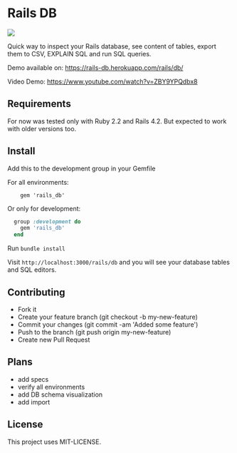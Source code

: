 # Rails DB

[<img src="https://raw.githubusercontent.com/igorkasyanchuk/rails_db/master/account_table.png"
/>](https://rails-db.herokuapp.com/rails/db/)

Quick way to inspect your Rails database, see content of tables, export them to CSV, EXPLAIN SQL and run SQL queries.

Demo available on: https://rails-db.herokuapp.com/rails/db/

Video Demo: https://www.youtube.com/watch?v=ZBY9YPQdbx8

## Requirements

For now was tested only with Ruby 2.2 and Rails 4.2. But expected to work with older versions too.

## Install

Add this to the development group in your Gemfile

For all environments:

        gem 'rails_db'


Or only for development:

```ruby
  group :development do
    gem 'rails_db'
  end
```

Run `bundle install`

Visit `http://localhost:3000/rails/db` and you will see your database tables and SQL editors.


## Contributing

- Fork it
- Create your feature branch (git checkout -b my-new-feature)
- Commit your changes (git commit -am 'Added some feature')
- Push to the branch (git push origin my-new-feature)
- Create new Pull Request

## Plans

* add specs
* verify all environments
* add DB schema visualization
* add import

## License

This project uses MIT-LICENSE.
